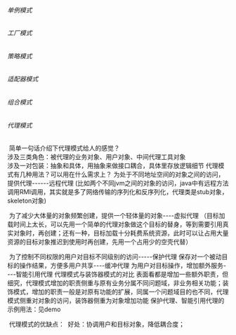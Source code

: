 ###### 单例模式







###### 工厂模式









###### 策略模式







###### 适配器模式







###### 组合模式



###### 代理模式		

​		简单一句话介绍下代理模式给人的感觉？</br>
​				涉及三类角色：被代理的业务对象、用户对象、中间代理工具对象	
​				涉及一对包装：抽象和具体，用抽象来做接口耦合，具体里存放逻辑细节
​		代理模式有几种用法？可以用在什么需求上？
​				为处于不同地址空间的对象之间的访问，提供代理------远程代理
​						(比如两个不同jvm之间的对象的访问，java中有远程方法调用RMI调用，其实就是多了网络传输的序列化和反序列化，代理类是stub对象，skeleton对象)

​				为了减少大体量的对象频繁创建，提供一个轻体量的对象----虚拟代理
​						（目标加载时间上太长，可以先用一个简单的代理对象做这个目标的替身，等到需要引用真实对象时，再创建；还有一种，目标加载十分耗费系统资源，此时可以让占用大量资源的目标对象推迟到使用时再创建，先用一个占用少的空壳代替）



​				为了控制不同权限的用户对目标不同级别的访问-----保护代理
​				保存对一个被动目标的操作结果，方便多用户共享----缓冲代理
​				为用户对目标操作，增加额外服务----智能引用代理
​		代理模式与装饰器模式的对比
​				表面看都是增加一些额外职责，但细究，代理模式增加的职责侧重与原有业务分属不同问题域，非业务相关功能；装饰模式，增加的职责一般是对原有功能的扩展，同属一个问题域
​				目的也不同，代理模式侧重对对象的访问，装饰器侧重为对象增加功能
​		保护代理、智能引用代理的示例用法：见demo

​			代理模式的优缺点：
​					好处：协调用户和目标对象，降低耦合度；						

